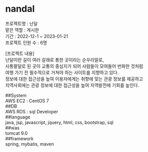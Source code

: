 # nandal
프로젝트명 : 난달  
맡은 역할 : 게시판  
기간 : 2022-12-1 ~ 2023-01-21  
프로젝트 인원 수 : 6명  

[프로젝트 내용]  
난달이란 길이 여러 갈래로 통한 곳이라는 순우리말로,  
사통팔달로 된 곳이 교통의 중심지가 되어 사람들이 모여들어 번화한 것처럼  
여행 가기 전 필수적으로 거쳐야 하는 사이트를 지향하고 있다.  
정보에 대한 접근성을 높여 이용자에게는 취향에 맞는 관광 정보를 제공하고  
지역사회에는 관광 정보에 대한 접근성을 높여 지역발전에 기회를 높인다.  

##System  
AWS EC2 : CentOS 7  
##DB  
AWS RDS :  sql Developer  
##language   
java, jsp, javascript, jquery, html, css, bootstrap, sql  
##was  
tomcat 9.0  
##framework   
spring, mybatis, maven


